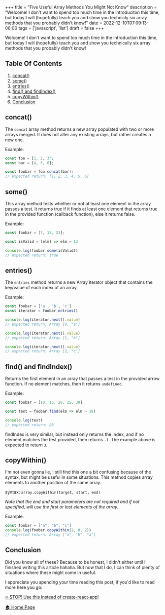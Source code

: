 +++
title = "Five Useful Array Methods You Might Not Know"
description = "Welcome! I don't want to spend too much time in the introduciton this time, but today I will (hopefully) teach you and show you technicly six array methods that you probably didn't know!"
date = 2022-12-10T07:09:13-06:00
tags = ['javascript', 'list']
draft = false
+++

Welcome! I don't want to spend too much time in the introduction this time, but today I will (hopefully) teach you and show you technically six array methods that you probably didn't know!
<!--more-->

## Table Of Contents
1. [concat()](#concat)
2. [some()](#some)
3. [entries()](#entries)
4. [find() and findIndex()](#find-and-findindex)
5. [copyWithin()](#copywithin)
5. [Conclusion](#conclusion)

## concat()
The `concat` array method returns a new array populated with two or more arrays merged. It does not alter any existing arrays, but rather creates a new one.

Example:
```js
const foo = [1, 2, 3';
const bar = [4, 5, 6];

const foobar = foo.concat(bar);
// expected return: [1, 2, 3, 4, 5, 6]

```

## some()
This array method tests whether or not at least one element in the array passes a test. It returns true if it finds at least one element that returns true in the provided function (callback function), else it returns false.

Example:
```js
const foobar = [7, 13, 23];

const isValid = (elm) => elm > 13

console.log(foobar.some(isValid))
// expected return: true
```

## entries()
The `entries` method returns a new Array iterator object that contains the key/value of each index of an array.

Example:
```js
const foobar = ['a', 'b', 'c']
const iterator = foobar.entries()

console.log(iterator.next().value)
// expected return: Array [0, "a"]

console.log(iterator.next().value)
// expected return: Array [1, "b"]

console.log(iterator.next().value)
// expected return: Array [2, "c"]
```

## find() and findIndex()
Returns the first element in an array that passes a test in the provided arrow function. If no element matches, then it returns `undefined`.

Example:
```js
const foobar = [10, 15, 20, 25, 30]

const test = foobar.find(elm => elm > 18)

console.log(test)
// expected return: 20
```

findIndex is very similar, but instead only returns the index, and if no element matches the test provided, then returns `-1`. The example above is expected to return `3`.

## copyWithin()
I'm not even gonna lie, I still find this one a bit confusing because of the syntax, but might be useful in some situations. This method copies array elements to another position of the same array.

syntax: `array.copyWithin(target, start, end)`

_Note that the end and start parameters are not required and if not specified, will use the first or last elements of the array._

Example:
```js
const foobar = ["a", "b", "c"]
console.log(foobar.copyWithin(2, 0, 2))
// expected return: Array ["a", "b", "a"]
```

## Conclusion
Did you know all of these? Because to be honest, I didn't either until I finished writing this article hahaha. But now that I do, I can think of plenty of situations where these might come in useful.

I appreciate you spending your time reading this post, if you'd like to read more here you go:

[🔥 STOP! Use this instead of create-react-app!](https://the-net-blog.netlify.app/post/stop-use-this-instead-of-create-react-app/)

[🏠  Home Page](https://the-net-blog.netlify.app/)
